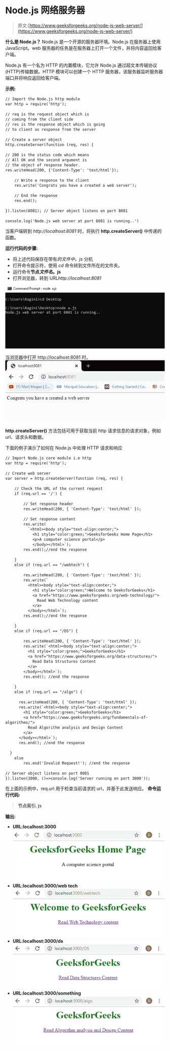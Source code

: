 # Node.js 网络服务器

> 原文:[https://www.geeksforgeeks.org/node-js-web-server/](https://www.geeksforgeeks.org/node-js-web-server/)

**什么是 Node.js？**
Node.js 是一个开源的服务器环境。Node.js 在服务器上使用 JavaScript。web 服务器的任务是在服务器上打开一个文件，并将内容返回给客户端。

Node.js 有一个名为 HTTP 的内置模块，它允许 Node.js 通过超文本传输协议(HTTP)传输数据。HTTP 模块可以创建一个 HTTP 服务器，该服务器监听服务器端口并将响应返回给客户端。

**示例:**

```
// Import the Node.js http module
var http = require('http'); 

// req is the request object which is
// coming from the client side
// res is the response object which is going
// to client as response from the server

// Create a server object
http.createServer(function (req, res) {

// 200 is the status code which means
// All OK and the second argument is
// the object of response header.
res.writeHead(200, {'Content-Type': 'text/html'}); 

    // Write a response to the client
    res.write('Congrats you have a created a web server');

    // End the response
    res.end();

}).listen(8081); // Server object listens on port 8081

console.log('Node.js web server at port 8081 is running..')
```

当客户端转到 *http://localhost:8081* 时，将执行 **http.createServer()** 中传递的函数。

**运行代码的步骤:**

*   将上述代码保存在带有*的文件中。js* 分机
*   打开命令提示符，使用 *cd* 命令转到文件所在的文件夹。
*   运行命令**节点*文件名*。js**
*   打开浏览器，转到 URL*http://localhost:8081*

![](img/d4694ef215fd49df5815d57faff654c8.png)

当浏览器中打开 http://localhost:8081 时。
![](img/b19ed0997280b20d196e4dd9c694f858.png)

**http.createServer()** 方法包括可用于获取当前 http 请求信息的请求对象，例如 url、请求头和数据。

下面的例子演示了如何在 Node.js 中处理 HTTP 请求和响应

```
// Import Node.js core module i.e http
var http = require('http');

// Create web server
var server = http.createServer(function (req, res) {  

    // Check the URL of the current request
    if (req.url == '/') {

        // Set response header
        res.writeHead(200, { 'Content-Type': 'text/html' }); 

        // Set response content    
        res.write(
          `<html><body style="text-align:center;">
            <h1 style="color:green;">GeeksforGeeks Home Page</h1>
            <p>A computer science portal</p>
            </body></html>`);
        res.end();//end the response

    }
    else if (req.url == "/webtech") {

        res.writeHead(200, { 'Content-Type': 'text/html' });
        res.write(`
          <html><body style="text-align:center;">
            <h1 style="color:green;">Welcome to GeeksforGeeks</h1>
            <a href="https://www.geeksforgeeks.org/web-technology/">
              Read Web Technology content
            </a>
          </body></html>`);
        res.end();//end the response

    }
    else if (req.url == "/DS") {

        res.writeHead(200, { 'Content-Type': 'text/html' });
        res.write(`<html><body style="text-align:center;">
          <h1 style="color:green;">GeeksforGeeks</h1>
          <a href="https://www.geeksforgeeks.org/data-structures/">
            Read Data Structures Content
          </a>
        </body></html>`);
        res.end(); //end the response

    }
    else if (req.url == "/algo") {

      res.writeHead(200, { 'Content-Type': 'text/html' });
      res.write(`<html><body style="text-align:center;">
        <h1 style="color:green;">GeeksforGeeks</h1>
        <a href="https://www.geeksforgeeks.org/fundamentals-of-algorithms/">
          Read Algorithm analysis and Design Content
        </a>
      </body></html>`);
      res.end(); //end the response

  }
    else
        res.end('Invalid Request!'); //end the response

// Server object listens on port 8081
}).listen(3000, ()=>console.log('Server running on port 3000'));
```

在上面的示例中，req.url 用于检查当前请求的 url，并基于此发送响应。
**命令运行代码:**

> **节点索引. js**

**输出:**

*   **URL:localhost:3000**
    ![](img/b1d405a7c197511e66fe1c3a809ab7a9.png)
*   **URL:localhost:3000/web tech**
    ![](img/5dd570762e5864e8b8a2e4b47397a798.png)
*   **URL:localhost:3000/ds**
    ![](img/966c75732be36dbd4affb85f35bbcfef.png)
*   **URL:localhost:3000/something**
    ![](img/84b42f4a61643bcf53579585680f6d71.png)